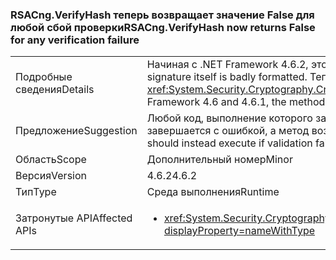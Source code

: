 ### <a name="rsacngverifyhash-now-returns-false-for-any-verification-failure"></a><span data-ttu-id="04fd7-101">RSACng.VerifyHash теперь возвращает значение False для любой сбой проверки</span><span class="sxs-lookup"><span data-stu-id="04fd7-101">RSACng.VerifyHash now returns False for any verification failure</span></span>

|   |   |
|---|---|
|<span data-ttu-id="04fd7-102">Подробные сведения</span><span class="sxs-lookup"><span data-stu-id="04fd7-102">Details</span></span>|<span data-ttu-id="04fd7-103">Начиная с .NET Framework 4.6.2, этот метод возвращает <strong>False</strong> Если саму подпись имеют неправильный формат.</span><span class="sxs-lookup"><span data-stu-id="04fd7-103">Starting with the .NET Framework 4.6.2, this method returns <strong>False</strong> if the signature itself is badly formatted.</span></span> <span data-ttu-id="04fd7-104">Теперь возвращает значение false для любой сбой проверки. В .NET Framework 4.6 и 4.6.1, метод создает <xref:System.Security.Cryptography.CryptographicException?displayProperty=name> Если саму подпись имеют неправильный формат.</span><span class="sxs-lookup"><span data-stu-id="04fd7-104">It now returns false for any verification failure.In the .NET Framework 4.6 and 4.6.1, the method throws a <xref:System.Security.Cryptography.CryptographicException?displayProperty=name> if the signature itself is badly formatted.</span></span>|
|<span data-ttu-id="04fd7-105">Предложение</span><span class="sxs-lookup"><span data-stu-id="04fd7-105">Suggestion</span></span>|<span data-ttu-id="04fd7-106">Любой код, выполнение которого зависит от обработки <xref:System.Security.Cryptography.CryptographicException?displayProperty=name> вместо этого следует выполнить, если проверка завершается с ошибкой, а метод возвращает <strong>False</strong>.</span><span class="sxs-lookup"><span data-stu-id="04fd7-106">Any code whose execution depends on handling the <xref:System.Security.Cryptography.CryptographicException?displayProperty=name> should instead execute if validation fails and the method returns <strong>False</strong>.</span></span>|
|<span data-ttu-id="04fd7-107">Область</span><span class="sxs-lookup"><span data-stu-id="04fd7-107">Scope</span></span>|<span data-ttu-id="04fd7-108">Дополнительный номер</span><span class="sxs-lookup"><span data-stu-id="04fd7-108">Minor</span></span>|
|<span data-ttu-id="04fd7-109">Версия</span><span class="sxs-lookup"><span data-stu-id="04fd7-109">Version</span></span>|<span data-ttu-id="04fd7-110">4.6.2</span><span class="sxs-lookup"><span data-stu-id="04fd7-110">4.6.2</span></span>|
|<span data-ttu-id="04fd7-111">Тип</span><span class="sxs-lookup"><span data-stu-id="04fd7-111">Type</span></span>|<span data-ttu-id="04fd7-112">Среда выполнения</span><span class="sxs-lookup"><span data-stu-id="04fd7-112">Runtime</span></span>|
|<span data-ttu-id="04fd7-113">Затронутые API</span><span class="sxs-lookup"><span data-stu-id="04fd7-113">Affected APIs</span></span>|<ul><li><xref:System.Security.Cryptography.RSACng.VerifyHash(System.Byte[],System.Byte[],System.Security.Cryptography.HashAlgorithmName,System.Security.Cryptography.RSASignaturePadding)?displayProperty=nameWithType></li></ul>|


